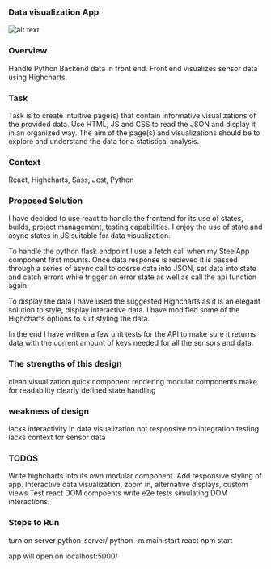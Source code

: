 ### Data visualization App
![alt text](https://github.com/ColinRosati1/smart-steel-app/blob/master/smart%20steel%20grab.PNG)

### Overview

Handle Python Backend data in front end. 
Front end visualizes sensor data using Highcharts.

### Task 

Task is to create intuitive page(s) that contain informative visualizations 
of the provided data. Use HTML, JS and CSS to read the JSON and display it in an
organized way. The aim of the page(s) and visualizations should be to explore 
and understand the data for a statistical analysis.



### Context
React, Highcharts, Sass, Jest, Python


### Proposed Solution
I have decided to use react to handle the frontend for its use of states, builds,
project management, testing capabilities. I enjoy the use of state and async states 
in JS suitable for data visualization.

To handle the python flask endpoint I use a fetch call when my SteelApp component first mounts.
Once data response is recieved it is passed through a series of async call to coerse data into JSON,
set data into state and catch errors while trigger an error state as well as call the api function again.

To display the data I have used the suggested Highcharts as it is an elegant solution to style, display 
interactive data. I have modified some of the Highcharts options to suit styling the data.

In the end I have written a few unit tests for the API to make sure it returns data with the corrent amount
of keys needed for all the sensors and data.

### The strengths of this design
clean visualization
quick component rendering
modular components make for readability
clearly defined state handling


### weakness of design
lacks interactivity in data visualization
not responsive
no integration testing
lacks context for sensor data



### TODOS
Write highcharts into its own modular component.
Add responsive styling of app.
Interactive data visualization, zoom in, alternative displays, custom views
Test react DOM compoents
write e2e tests simulating DOM interactions.



### Steps to Run
turn on server  python-server/ python -m main
start react     npm start

app will open on localhost:5000/




